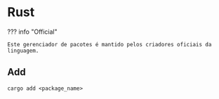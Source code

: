 # Rust

??? info "Official"

    Este gerenciador de pacotes é mantido pelos criadores oficiais da linguagem.

## Add

```
cargo add <package_name>
```